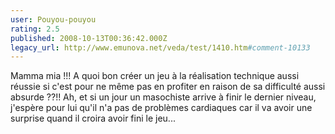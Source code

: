 ```yaml
---
user: Pouyou-pouyou
rating: 2.5
published: 2008-10-13T00:36:42.000Z
legacy_url: http://www.emunova.net/veda/test/1410.htm#comment-10133
---
```

Mamma mia !!! A quoi bon créer un jeu à la réalisation technique aussi réussie si c'est pour ne même pas en profiter en raison de sa difficulté aussi absurde ??!!
Ah, et si un jour un masochiste arrive à finir le dernier niveau, j'espère pour lui qu'il n'a pas de problèmes cardiaques car il va avoir une surprise quand il croira avoir fini le jeu...